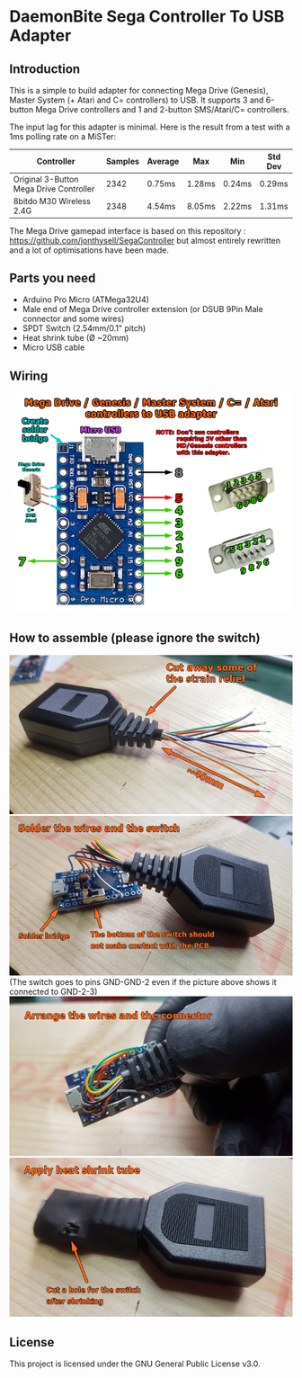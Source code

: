 # DaemonBite Sega Controller To USB Adapter
## Introduction
This is a simple to build adapter for connecting Mega Drive (Genesis), Master System (+ Atari and C= controllers) to USB. It supports 3 and 6-button Mega Drive controllers and 1 and 2-button SMS/Atari/C= controllers.

The input lag for this adapter is minimal. Here is the result from a test with a 1ms polling rate on a MiSTer:

| Controller | Samples | Average | Max | Min | Std Dev |
| ------ | ------ | ------ | ------ | ------ | ------ | 
| Original 3-Button Mega Drive Controller | 2342 | 0.75ms | 1.28ms | 0.24ms | 0.29ms |
| 8bitdo M30 Wireless 2.4G | 2348 | 4.54ms | 8.05ms | 2.22ms | 1.31ms |

The Mega Drive gamepad interface is based on this repository : https://github.com/jonthysell/SegaController but almost entirely rewritten and a lot of optimisations have been made.

## Parts you need
- Arduino Pro Micro (ATMega32U4)
- Male end of Mega Drive controller extension (or DSUB 9Pin Male connector and some wires)
- SPDT Switch (2.54mm/0.1" pitch)
- Heat shrink tube (Ø ~20mm)
- Micro USB cable

## Wiring
![Assemble1](images/sega-usb-adapter-wiring.png)

## How to assemble (please ignore the switch)
![Assemble1](images/sega-usb-adapter-1.png)
![Assemble1](images/sega-usb-adapter-2.png)  
(The switch goes to pins GND-GND-2 even if the picture above shows it connected to GND-2-3)
![Assemble1](images/sega-usb-adapter-3.png)
![Assemble1](images/sega-usb-adapter-4.png)

## License
This project is licensed under the GNU General Public License v3.0.
